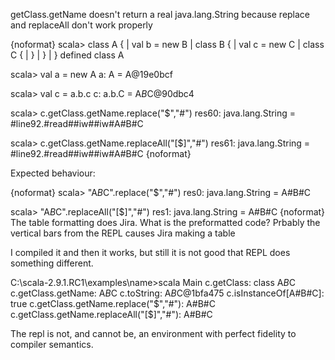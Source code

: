 getClass.getName doesn't return a real java.lang.String because replace and replaceAll don't work properly

{noformat}
scala> class A {
     |  val b = new B
     |  class B {
     |  val c = new C
     |  class C {
     |  }
     |  }
     |  }
defined class A

scala> val a = new A
a: A = A@19e0bcf

scala> val c = a.b.c
c: a.b.C = A$B$C@90dbc4

scala> c.getClass.getName.replace("$","#")
res60: java.lang.String = #line92.#read##iw##iw#A#B#C

scala> c.getClass.getName.replaceAll("[$]","#")
res61: java.lang.String = #line92.#read##iw##iw#A#B#C
{noformat}

Expected behaviour:

{noformat}
scala> "A$B$C".replace("$","#")
res0: java.lang.String = A#B#C

scala> "A$B$C".replaceAll("[$]","#")
res1: java.lang.String = A#B#C
{noformat}
The table formatting does Jira. What is the preformatted code? Prbably the vertical bars from the REPL causes Jira making a table 

I compiled it and then it works, but still it is not good that REPL does something different.

C:\scala-2.9.1.RC1\examples\name>scala Main
c.getClass: class A$B$C
c.getClass.getName: A$B$C
c.toString: A$B$C@1bfa475
c.isInstanceOf[A#B#C]: true
c.getClass.getName.replace("$","#"): A#B#C
c.getClass.getName.replaceAll("[$]","#"): A#B#C

The repl is not, and cannot be, an environment with perfect fidelity to compiler semantics.
